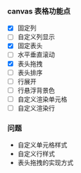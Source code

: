 ### canvas 表格功能点

- [x] 固定列
- [ ] 自定义列显示
- [x] 固定表头
- [ ] 水平垂直滚动
- [x] 表头拖拽 
- [ ] 表头排序
- [ ] 行展开
- [ ] 行悬浮背景色
- [ ] 自定义渲染单元格
- [ ] 自定义渲染行

### 问题

- 自定义单元格样式
- 自定义行样式
- 表头拖拽的实现方式


    





